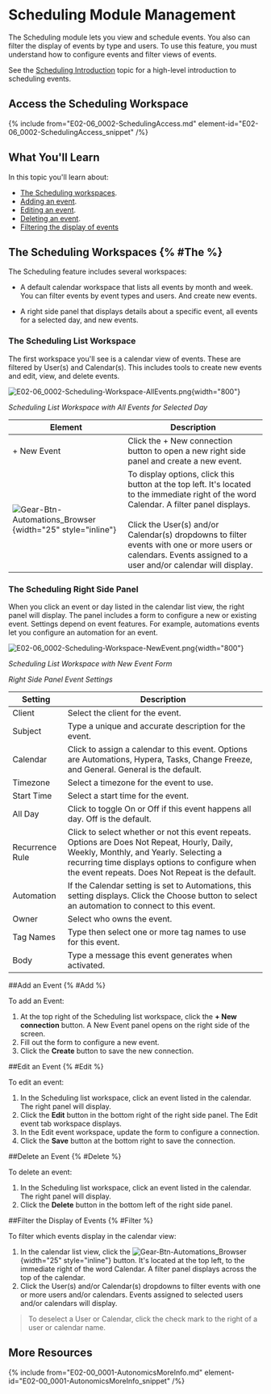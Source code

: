 # Scheduling Module Management

The Scheduling module  lets you view and schedule events. You also can filter the display of events by type and users. To use this feature, you must understand how to configure events and filter views of events.

See the [Scheduling Introduction](E02-06_0002-Scheduling-Mod-Intro.md) topic for a high-level introduction to scheduling events.

## Access the Scheduling Workspace

{% include from="E02-06_0002-SchedulingAccess.md" element-id="E02-06_0002-SchedulingAccess_snippet" /%}

## What You'll Learn

In this topic you'll learn about:

* [The Scheduling workspaces](#The).
* [Adding an event](#Add).
* [Editing an event](#Edit).
* [Deleting an event](#Delete).
* [Filtering the display of events](#Filter)

## The Scheduling Workspaces {% #The %}

The Scheduling feature includes several workspaces:

* A default calendar workspace that lists all events by month and week. You can filter events by event types and users. And create new events.

* A right side panel that displays details about a specific event, all events for a selected day, and new events.

### The Scheduling List Workspace

The first workspace you'll see is a calendar view of events. These are filtered by User(s) and Calendar(s). This includes tools to create new events and edit, view, and delete events.

![E02-06_0002-Scheduling-Workspace-AllEvents.png](E02-06_0002-Scheduling-Workspace-AllEvents.png){width="800"}

*Scheduling List Workspace with All Events for Selected Day*

| Element                                                                                      | Description                                                                                                                                                                                                                                                                                                     |
|----------------------------------------------------------------------------------------------|-----------------------------------------------------------------------------------------------------------------------------------------------------------------------------------------------------------------------------------------------------------------------------------------------------------------|
| + New Event                                                                              | Click the + New connection button to open a new right side panel and create a new event.                                                                                                                                                                                                                        |
| ![Gear-Btn-Automations_Browser](Gear-Btn-Automations_Browser.png){width="25" style="inline"} | To display options, click this button at the top left. It's located to the immediate right of the word Calendar. A filter panel displays.<br/><br/>Click the User(s) and/or Calendar(s) dropdowns to filter events with one or more users or calendars. Events assigned to a user and/or calendar will display. |

### The Scheduling Right Side Panel

When you click an event or day listed in the calendar list view, the right panel will display. The panel includes a form to configure a new or existing event. Settings depend on event features. For example, automations events let you configure an automation for an event.

![E02-06_0002-Scheduling-Workspace-NewEvent.png](E02-06_0002-Scheduling-Workspace-NewEvent.png){width="800"}

*Scheduling List Workspace with New Event Form*

*Right Side Panel Event Settings*

| Setting         | Description                                                                                                                                                                                                                                  |
|-----------------|----------------------------------------------------------------------------------------------------------------------------------------------------------------------------------------------------------------------------------------------|
| Client          | Select the client for the event.                                                                                                                                                                                                             |
| Subject         | Type a unique and accurate description for the event.                                                                                                                                                                                        |
| Calendar        | Click to assign a calendar to this event. Options are Automations, Hypera, Tasks, Change Freeze, and General. General is the default.                                                                                                        |
| Timezone        | Select a timezone for the event to use.                                                                                                                                                                                                      |
| Start Time      | Select a start time for the event.                                                                                                                                                                                                           |
| All Day         | Click to toggle On or Off if this event happens all day. Off is the default.                                                                                                                                                                 |
| Recurrence Rule | Click to select whether or not this event repeats. Options are Does Not Repeat, Hourly, Daily, Weekly, Monthly, and Yearly. Selecting a recurring time displays options to configure when the event repeats. Does Not Repeat is the default. |
| Automation      | If the Calendar setting is set to Automations, this setting displays. Click the Choose button to select an automation to connect to this event.                                                                                              |
| Owner           | Select who owns the event.                                                                                                                                                                                                                   |
| Tag Names       | Type then select one or more tag names to use for this event.                                                                                                                                                                                |
| Body            | Type a message this event generates when activated.                                                                                                                                                                                          |

##Add an Event {% #Add %}

To add an Event:

1. At the top right of the Scheduling list workspace, click the **+ New connection** button. A New Event panel opens on the right side of the screen.
2. Fill out the form to configure a new event.
3. Click the **Create** button to save the new connection.

##Edit an Event {% #Edit %}

To edit an event:

1. In the Scheduling list workspace, click an event listed in the calendar. The right panel will display.
2. Click the **Edit** button in the bottom right of the right side panel. The Edit event tab workspace displays.
3. In the Edit event workspace, update the form to configure a connection.
4. Click the **Save** button at the bottom right to save the connection.

##Delete an Event {% #Delete %}

To delete an event:

1. In the Scheduling list workspace, click an event listed in the calendar. The right panel will display.
2. Click the **Delete** button in the bottom left of the right side panel.

##Filter the Display of Events {% #Filter %}

To filter which events display in the calendar view:

1. In the calendar list view, click the ![Gear-Btn-Automations_Browser](Gear-Btn-Automations_Browser.png){width="25" style="inline"} button. It's located at the top left, to the immediate right of the word Calendar. A filter panel displays across the top of the calendar.
2. Click the User(s) and/or Calendar(s) dropdowns to filter events with one or more users and/or calendars. Events assigned to selected users and/or calendars will display.

> To deselect a User or Calendar, click the check mark to the right of a user or calendar name.

## More Resources

{% include from="E02-00_0001-AutonomicsMoreInfo.md" element-id="E02-00_0001-AutonomicsMoreInfo_snippet" /%}

